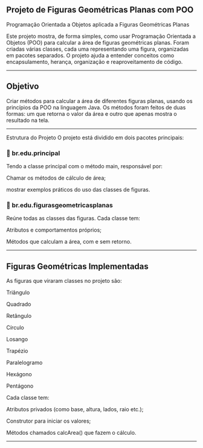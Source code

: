 ## Projeto de Figuras Geométricas Planas com POO
Programação Orientada a Objetos aplicada a Figuras Geométricas Planas

Este projeto mostra, de forma simples, como usar Programação Orientada a Objetos (POO) para calcular a área de figuras geométricas planas. Foram criadas várias classes, cada uma representando uma figura, organizadas em pacotes separados. O projeto ajuda a entender conceitos como encapsulamento, herança, organização e reaproveitamento de código.
___
## Objetivo
Criar métodos para calcular a área de diferentes figuras planas, usando os princípios da POO na linguagem Java. Os métodos foram feitos de duas formas: um que retorna o valor da área e outro que apenas mostra o resultado na tela.
___
Estrutura do Projeto
O projeto está dividido em dois pacotes principais:

### 📁 br.edu.principal
Tendo a classe principal com o método main, responsável por:

Chamar os métodos de cálculo de área;

mostrar exemplos práticos do uso das classes de figuras.

### 📁 br.edu.figurasgeometricasplanas
Reúne todas as classes das figuras. Cada classe tem:

Atributos e comportamentos próprios;

Métodos que calculam a área, com e sem retorno.
___
## Figuras Geométricas Implementadas

As figuras que viraram classes no projeto são:

Triângulo

Quadrado

Retângulo

Círculo

Losango

Trapézio

Paralelogramo

Hexágono

Pentágono

Cada classe tem:

Atributos privados (como base, altura, lados, raio etc.);

Construtor para iniciar os valores;

Métodos chamados calcArea() que fazem o cálculo.
___

